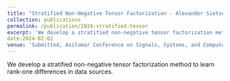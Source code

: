 ```yaml
---
title: "Stratified Non-Negative Tensor Factorization - Alexander Sietsema, Zerrin Vural, James Chapman, Yotam Yaniv, Deanna Needell"
collection: publications
permalink: /publication/2024-stratified-tensor
excerpt: 'We develop a stratified non-negative tensor factorization method to learn rank-one differences in data sources.'
date:2024-02-02
venue: 'Submitted, Asilomar Conference on Signals, Systems, and Computers.'
---
```

We develop a stratified non-negative tensor factorization method to learn rank-one differences in data sources.